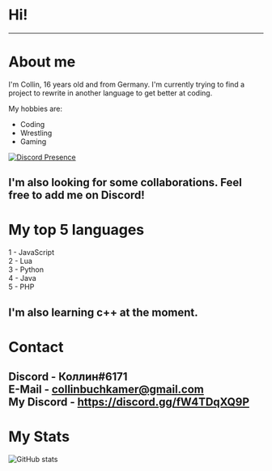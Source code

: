 # Hi!
---
# About me
I'm Collin, 16 years old and from Germany. I'm currently trying to find a project to rewrite in another language to get better at coding.<br />

My hobbies are:
- Coding
- Wrestling
- Gaming

[![Discord Presence](https://lanyard.cnrad.dev/api/219191061199847424
                            )](https://discord.com/users/219191061199847424)

I'm also looking for some collaborations. Feel free to add me on Discord!
---
# My top 5 languages
1 - JavaScript<br />
2 - Lua<br />
3 - Python<br />
4 - Java<br />
5 - PHP

I'm also learning c++ at the moment.
---
# Contact
Discord - Коллин#6171<br />
E-Mail - collinbuchkamer@gmail.com<br />
My Discord - https://discord.gg/fW4TDqXQ9P
---
# My Stats
![GitHub stats](https://github-readme-stats.vercel.app/api?username=Hanyaku-Chan&show_icons=true&theme=tokyonight)
